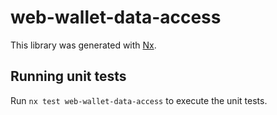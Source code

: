 # web-wallet-data-access

This library was generated with [Nx](https://nx.dev).

## Running unit tests

Run `nx test web-wallet-data-access` to execute the unit tests.
